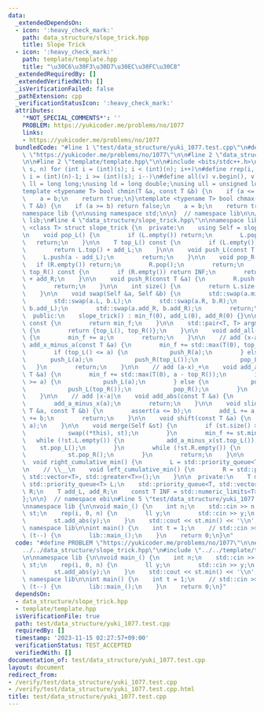 ```yaml
---
data:
  _extendedDependsOn:
  - icon: ':heavy_check_mark:'
    path: data_structure/slope_trick.hpp
    title: Slope Trick
  - icon: ':heavy_check_mark:'
    path: template/template.hpp
    title: "\u30C6\u30F3\u30D7\u30EC\u30FC\u30C8"
  _extendedRequiredBy: []
  _extendedVerifiedWith: []
  _isVerificationFailed: false
  _pathExtension: cpp
  _verificationStatusIcon: ':heavy_check_mark:'
  attributes:
    '*NOT_SPECIAL_COMMENTS*': ''
    PROBLEM: https://yukicoder.me/problems/no/1077
    links:
    - https://yukicoder.me/problems/no/1077
  bundledCode: "#line 1 \"test/data_structure/yuki_1077.test.cpp\"\n#define PROBLEM\
    \ \"https://yukicoder.me/problems/no/1077\"\n\n#line 2 \"data_structure/slope_trick.hpp\"\
    \n\n#line 2 \"template/template.hpp\"\n\n#include <bits/stdc++.h>\n\n#define rep(i,\
    \ s, n) for (int i = (int)(s); i < (int)(n); i++)\n#define rrep(i, s, n) for (int\
    \ i = (int)(n)-1; i >= (int)(s); i--)\n#define all(v) v.begin(), v.end()\n\nusing\
    \ ll = long long;\nusing ld = long double;\nusing ull = unsigned long long;\n\n\
    template <typename T> bool chmin(T &a, const T &b) {\n    if (a <= b) return false;\n\
    \    a = b;\n    return true;\n}\ntemplate <typename T> bool chmax(T &a, const\
    \ T &b) {\n    if (a >= b) return false;\n    a = b;\n    return true;\n}\n\n\
    namespace lib {\n\nusing namespace std;\n\n}  // namespace lib\n\n// using namespace\
    \ lib;\n#line 4 \"data_structure/slope_trick.hpp\"\n\nnamespace lib {\n\ntemplate\
    \ <class T> struct slope_trick {\n  private:\n    using Self = slope_trick<T>;\n\
    \n    void pop_L() {\n        if (L.empty()) return;\n        L.pop();\n     \
    \   return;\n    }\n\n    T top_L() const {\n        if (L.empty()) return -INF;\n\
    \        return L.top() + add_L;\n    }\n\n    void push_L(const T &a) {\n   \
    \     L.push(a - add_L);\n        return;\n    }\n\n    void pop_R() {\n     \
    \   if (R.empty()) return;\n        R.pop();\n        return;\n    }\n\n    T\
    \ top_R() const {\n        if (R.empty()) return INF;\n        return R.top()\
    \ + add_R;\n    }\n\n    void push_R(const T &a) {\n        R.push(a - add_R);\n\
    \        return;\n    }\n\n    int size() {\n        return L.size() + R.size();\n\
    \    }\n\n    void swap(Self &a, Self &b) {\n        std::swap(a.min_f, b.min_f);\n\
    \        std::swap(a.L, b.L);\n        std::swap(a.R, b.R);\n        std::swap(a.add_L,\
    \ b.add_L);\n        std::swap(a.add_R, b.add_R);\n        return;\n    }\n\n\
    \  public:\n    slope_trick() : min_f(0), add_L(0), add_R(0) {}\n\n    T min()\
    \ const {\n        return min_f;\n    }\n\n    std::pair<T, T> argmin() const\
    \ {\n        return {top_L(), top_R()};\n    }\n\n    void add_all(const T &a)\
    \ {\n        min_f += a;\n        return;\n    }\n\n    // add (x-a)_+\n    void\
    \ add_x_minus_a(const T &a) {\n        min_f += std::max(T(0), top_L() - a);\n\
    \        if (top_L() <= a) {\n            push_R(a);\n        } else {\n     \
    \       push_L(a);\n            push_R(top_L());\n            pop_L();\n     \
    \   }\n        return;\n    }\n\n    // add (a-x)_+\n    void add_a_minus_x(const\
    \ T &a) {\n        min_f += std::max(T(0), a - top_R());\n        if (top_R()\
    \ >= a) {\n            push_L(a);\n        } else {\n            push_R(a);\n\
    \            push_L(top_R());\n            pop_R();\n        }\n        return;\n\
    \    }\n\n    // add |x-a|\n    void add_abs(const T &a) {\n        add_x_minus_a(a);\n\
    \        add_a_minus_x(a);\n        return;\n    }\n\n    void sliding_window_minimum(const\
    \ T &a, const T &b) {\n        assert(a <= b);\n        add_L += a;\n        add_R\
    \ += b;\n        return;\n    }\n\n    void shift(const T &a) {\n        sliding_window_minimum(a,\
    \ a);\n    }\n\n    void merge(Self &st) {\n        if (st.size() > size()) {\n\
    \            swap((*this), st);\n        }\n        min_f += st.min_f;\n     \
    \   while (!st.L.empty()) {\n            add_a_minus_x(st.top_L());\n        \
    \    st.pop_L();\n        }\n        while (!st.R.empty()) {\n            add_x_minus_a(st.top_R());\n\
    \            st.pop_R();\n        }\n        return;\n    }\n\n    // __/\n  \
    \  void right_cumulative_min() {\n        L = std::priority_queue<T>();\n    }\n\
    \n    // \\__\n    void left_cumulative_min() {\n        R = std::priority_queue<T,\
    \ std::vector<T>, std::greater<T>>();\n    }\n\n  private:\n    T min_f;\n   \
    \ std::priority_queue<T> L;\n    std::priority_queue<T, std::vector<T>, std::greater<T>>\
    \ R;\n    T add_L, add_R;\n    const T INF = std::numeric_limits<T>::max() / 4;\n\
    };\n\n}  // namespace ebi\n#line 5 \"test/data_structure/yuki_1077.test.cpp\"\n\
    \nnamespace lib {\n\nvoid main_() {\n    int n;\n    std::cin >> n;\n    slope_trick<ll>\
    \ st;\n    rep(i, 0, n) {\n        ll y;\n        std::cin >> y;\n        st.left_cumulative_min();\n\
    \        st.add_abs(y);\n    }\n    std::cout << st.min() << '\\n';\n}\n\n}  //\
    \ namespace lib\n\nint main() {\n    int t = 1;\n    // std::cin >> t;\n    while\
    \ (t--) {\n        lib::main_();\n    }\n    return 0;\n}\n"
  code: "#define PROBLEM \"https://yukicoder.me/problems/no/1077\"\n\n#include \"\
    ../../data_structure/slope_trick.hpp\"\n#include \"../../template/template.hpp\"\
    \n\nnamespace lib {\n\nvoid main_() {\n    int n;\n    std::cin >> n;\n    slope_trick<ll>\
    \ st;\n    rep(i, 0, n) {\n        ll y;\n        std::cin >> y;\n        st.left_cumulative_min();\n\
    \        st.add_abs(y);\n    }\n    std::cout << st.min() << '\\n';\n}\n\n}  //\
    \ namespace lib\n\nint main() {\n    int t = 1;\n    // std::cin >> t;\n    while\
    \ (t--) {\n        lib::main_();\n    }\n    return 0;\n}"
  dependsOn:
  - data_structure/slope_trick.hpp
  - template/template.hpp
  isVerificationFile: true
  path: test/data_structure/yuki_1077.test.cpp
  requiredBy: []
  timestamp: '2023-11-15 02:27:57+09:00'
  verificationStatus: TEST_ACCEPTED
  verifiedWith: []
documentation_of: test/data_structure/yuki_1077.test.cpp
layout: document
redirect_from:
- /verify/test/data_structure/yuki_1077.test.cpp
- /verify/test/data_structure/yuki_1077.test.cpp.html
title: test/data_structure/yuki_1077.test.cpp
---
```

